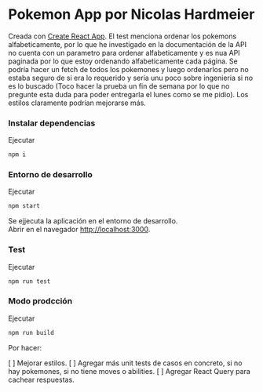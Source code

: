 # Pokemon App por Nicolas Hardmeier

Creada con [Create React App](https://github.com/facebook/create-react-app).
El test menciona ordenar los pokemons alfabeticamente, por lo que he investigado en la documentación de la API no cuenta con un parametro para ordenar alfabeticamente y es nua API paginada por lo que estoy ordenando alfabeticamente cada página.
Se podría hacer un fetch de todos los pokemones y luego ordenarlos pero no estaba seguro de si era lo requerido y sería unu poco sobre ingenieria si no es lo buscado (Toco hacer la prueba un fin de semana por lo que no pregunte esta duda para poder entregarla el lunes como se me pidio).
Los estilos claramente podrían mejorarse más.


### Instalar dependencias

Ejecutar
 ```bash
npm i
```

### Entorno de desarrollo

Ejecutar
 ```bash
npm start
```

Se ejjecuta la aplicación en el entorno de desarrollo.\
Abrir en el navegador [http://localhost:3000](http://localhost:3000).

### Test

Ejecutar
 ```bash
npm run test
```
### Modo prodcción

Ejecutar
 ```bash
npm run build
```

Por hacer:

[ ] Mejorar estilos.
[ ] Agregar más unit tests de casos en concreto, si no  hay pokemones, si no tiene moves o abilities.
[ ] Agregar React Query para cachear respuestas.